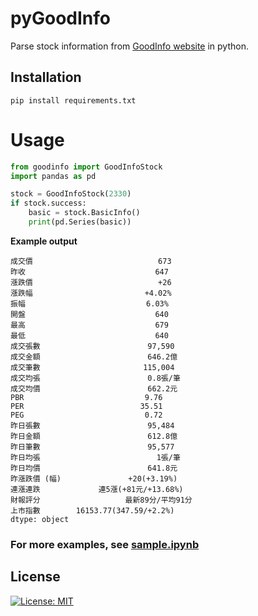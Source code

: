 # pyGoodInfo
Parse stock information from [GoodInfo website](https://goodinfo.tw/StockInfo/index.asp) in python.

## Installation
```
pip install requirements.txt
```

# Usage
```python
from goodinfo import GoodInfoStock
import pandas as pd

stock = GoodInfoStock(2330)
if stock.success:
    basic = stock.BasicInfo()
    print(pd.Series(basic))
```

**Example output**
```
成交價                            673
昨收                             647
漲跌價                            +26
漲跌幅                         +4.02%
振幅                           6.03%
開盤                             640
最高                             679
最低                             640
成交張數                        97,590
成交金額                        646.2億
成交筆數                       115,004
成交均張                        0.8張/筆
成交均價                        662.2元
PBR                           9.76
PER                          35.51
PEG                           0.72
昨日張數                        95,484
昨日金額                        612.8億
昨日筆數                        95,577
昨日均張                          1張/筆
昨日均價                        641.8元
昨漲跌價 (幅)               +20(+3.19%)
連漲連跌             連5漲(+81元/+13.68%)
財報評分                   最新89分/平均91分
上市指數        16153.77(347.59/+2.2%)
dtype: object
```

### For more examples, see [sample.ipynb](sample.ipynb)


## License
[![License: MIT](https://img.shields.io/badge/License-MIT-yellow.svg)](https://opensource.org/licenses/MIT)